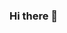 ### Hi there 👋

<!--
**Uvohai/Uvohai** is a ✨ _special_ ✨ repository because its `README.md` (this file) appears on your GitHub profile.

I have no idea how this works help.
